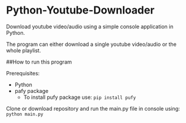 # Python-Youtube-Downloader
Download youtube video/audio using a simple console application in Python.

The program can either download a single youtube video/audio or the whole playlist.

##How to run this program 

Prerequisites: 
  - Python 
  - pafy package 
    - To install pufy package use: `pip install pufy`
  
Clone or download repository and run the main.py file in console using: `python main.py`
